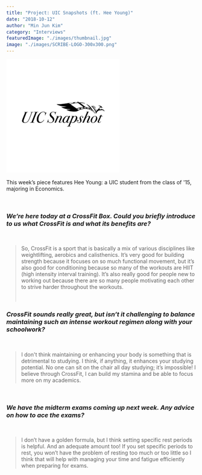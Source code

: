 ```yaml
---
title: "Project: UIC Snapshots (ft. Hee Young)"
date: "2018-10-12"
author: "Min Jun Kim"
category: "Interviews"
featuredImage: "./images/thumbnail.jpg"
image: "./images/SCRIBE-LOGO-300x300.png"
---
```


![](./images/SCRIBE-LOGO-300x300.png)

This week’s piece features Hee Young: a UIC student from the class of '15, majoring in Economics.

 

### _We’re here today at a CrossFit Box. Could you briefly introduce to us what CrossFit is and what its benefits are?_

 

> So, CrossFit is a sport that is basically a mix of various disciplines like weightlifting, aerobics and calisthenics. It’s very good for building strength because it focuses on so much functional movement, but it’s also good for conditioning because so many of the workouts are HIIT (high intensity interval training). It’s also really good for people new to working out because there are so many people motivating each other to strive harder throughout the workouts.
> 
>  

### _CrossFit sounds really great, but isn’t it challenging to balance maintaining such an intense workout regimen along with your schoolwork?_

 

> I don't think maintaining or enhancing your body is something that is detrimental to studying. I think, if anything, it enhances your studying potential. No one can sit on the chair all day studying; it’s impossible! I believe through CrossFit, I can build my stamina and be able to focus more on my academics.

 

### _We have the midterm exams coming up next week. Any advice on how to ace the exams?_

 

> I don’t have a golden formula, but I think setting specific rest periods is helpful. And an adequate amount too! If you set specific periods to rest, you won’t have the problem of resting too much or too little so I think that will help with managing your time and fatigue efficiently when preparing for exams.
